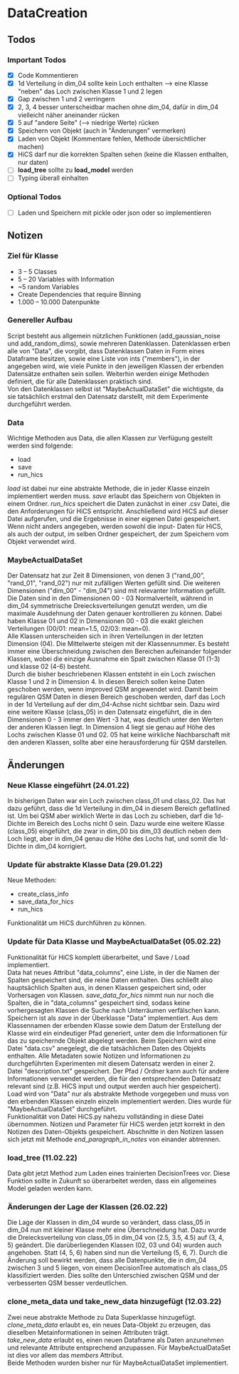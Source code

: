 # DataCreation

## Todos

### Important Todos
* [x] Code Kommentieren
* [x] 1d Verteilung in dim_04 sollte kein Loch enthalten --> eine Klasse "neben" das Loch
zwischen Klasse 1 und 2 legen
* [x] Gap zwischen 1 und 2 verringern
* [x] 2, 3, 4 besser unterscheidbar machen ohne dim_04, dafür in dim_04 vielleicht näher aneinander
rücken
* [x] 5 auf "andere Seite" (--> niedrige Werte) rücken
* [x] Speichern von Objekt (auch in "Änderungen" vermerken)
* [x] Laden von Objekt (Kommentare fehlen, Methode übersichtlicher machen)
* [x] HiCS darf nur die korrekten Spalten sehen (keine die Klassen enthalten, nur daten)
* [ ] __load_tree__ sollte zu __load_model__ werden
* [ ] Typing überall einhalten

### Optional Todos
* [ ] Laden und Speichern mit pickle oder json oder so implementieren


## Notizen

### Ziel für Klasse
* 3 – 5 Classes
* 5 – 20 Variables with Information
* ~5 random Variables
* Create Dependencies that require Binning
* 1.000 – 10.000 Datenpunkte

### Genereller Aufbau
Script besteht aus allgemein nützlichen Funktionen (add_gaussian_noise und add_random_dims),
sowie mehreren Datenklassen. Datenklassen erben alle von "Data", die vorgibt, dass
Datenklassen Daten in Form eines Dataframe besitzen, sowie eine Liste von ints
("members"), in der angegeben wird, wie viele Punkte in den jeweiligen Klassen
der erbenden Datensätze enthalten sein sollen. Weiterhin werden einige Methoden definiert,
die für alle Datenklassen praktisch sind.\
Von den Datenklassen selbst ist "MaybeActualDataSet" die wichtigste, da sie
tatsächlich erstmal den Datensatz darstellt, mit dem Experimente durchgeführt werden.

### Data
Wichtige Methoden aus Data, die allen Klassen zur Verfügung gestellt werden sind
folgende:

* load
* save
* run_hics

_load_ ist dabei nur eine abstrakte Methode, die in jeder Klasse einzeln implementiert
werden muss. _save_ erlaubt das Speichern von Objekten in einem Ordner. _run_hics_ 
speichert die Daten zunächst in einer .csv Datei, die den Anforderungen für HiCS 
entspricht. Anschließend wird HiCS auf dieser Datei aufgerufen, und die Ergebnisse in
einer eigenen Datei gespeichert. Wenn nicht anders angegeben, werden sowohl die input-
Daten für HiCS, als auch der output, im selben Ordner gespeichert, der zum Speichern 
vom Objekt verwendet wird.

### MaybeActualDataSet
Der Datensatz hat zur Zeit 8 Dimensionen, von denen 3 ("rand_00", "rand_01", "rand_02")
nur mit zufälligen Werten gefüllt sind. Die weiteren Dimensionen ("dim_00" - "dim_04")
sind mit relevanter Information gefüllt. Die Daten sind in den Dimensionen 00 - 03
Normalverteilt, während in dim_04 symmetrische Dreiecksverteilungen genutzt werden,
um die maximale Ausdehnung der Daten genauer kontrollieren zu können. Dabei haben
Klasse 01 und 02 in Dimensionen 00 - 03 die exakt gleichen Verteilungen (00/01: mean=1.5,
02/03: mean=0).\
Alle Klassen unterscheiden sich in ihren Verteilungen in der letzten Dimension
(04). Die Mittelwerte steigen mit der Klassennummer. Es besteht immer eine Überschneidung
zwischen den Bereichen aufeinander folgender Klassen, wobei die einzige Ausnahme ein Spalt
zwischen Klasse 01 (1-3) und klasse 02 (4-6) besteht.\
Durch die bisher beschriebenen Klassen entsteht in ein Loch zwischen Klasse 1 und 2 in
Dimension 4. In diesen Bereich sollen keine Daten geschoben werden, wenn improved QSM
angewendet wird. Damit beim regulären QSM Daten in diesen Bereich geschoben werden, darf
das Loch in der 1d Verteilung auf der dim_04-Achse nicht sichtbar sein. Dazu wird eine
weitere Klasse (class_05) in den Datensatz eingeführt, die in den Dimensionen 0 - 3 immer
den Wert -3 hat, was deutlich unter den Werten der anderen Klassen liegt. In Dimension 4
liegt sie genau auf Höhe des Lochs zwischen Klasse 01 und 02. 05 hat keine wirkliche
Nachbarschaft mit den anderen Klassen, sollte aber eine herausforderung für QSM darstellen.

## Änderungen
### Neue Klasse eingeführt (24.01.22)
In bisherigen Daten war ein Loch zwischen class_01 und class_02. Das hat dazu geführt, dass
die 1d Verteilung in dim_04 in diesem Bereich geflatlined ist. Um bei QSM aber wirklich Werte
in das Loch zu schieben, darf die 1d-Dichte im Bereich des Lochs nicht 0 sein. Dazu
wurde eine weitere Klasse (class_05) eingeführt, die zwar in dim_00 bis dim_03 deutlich
neben dem Loch liegt, aber in dim_04 genau die Höhe des Lochs hat, und somit die 1d-
Dichte in dim_04 korrigiert.

### Update für abstrakte Klasse Data (29.01.22)
Neue Methoden:
* create_class_info
* save_data_for_hics
* run_hics

Funktionalität um HiCS durchführen zu können.

### Update für Data Klasse und MaybeActualDataSet (05.02.22)
Funktionalität für HiCS komplett überarbeitet, und Save / Load implementiert.\
Data hat neues Attribut "data_columns", eine Liste, in der die Namen der Spalten gespeichert sind,
die reine Daten enthalten. Dies schließt also hauptsächlich Spalten aus, in denen Klassen gespeichert
sind, oder Vorhersagen von Klassen. _save_data_for_hics_ nimmt nun nur noch die Spalten, die in
"data_columns" gespeichert sind, sodass keine vorhergesagten Klassen die Suche nach Unterräumen
verfälschen kann.\
Speichern ist als _save_ in der Überklasse "Data" implementiert. Aus dem Klassennamen der erbenden
Klasse sowie dem Datum der Erstellung der Klasse wird ein eindeutiger Pfad generiert, unter dem die
Informationen für das zu speichernde Objekt abgelegt werden. Beim Speichern wird eine Datei "data.csv"
anegelegt, die die tatsächlichen Daten des Objekts enthalten. Alle Metadaten sowie Notizen und
Informationen zu durchgeführten Experimenten mit diesem Datensatz werden in einer 2. Datei
"description.txt" gespeichert. Der Pfad / Ordner kann auch für andere Informationen verwendet werden,
die für den entsprechenden Datensatz relevant sind (z.B. HiCS input und output werden auch hier
gespeichert).\
Load wird von "Data" nur als abstrakte Methode vorgegeben und muss von den erbenden Klassen einzeln
einzeln implementiert werden. Dies wurde für "MaybeActualDataSet" durchgeführt.\
Funktionalität von Datei HiCS.py nahezu vollständing in diese Datei übernommen. Notizen und Parameter
für HiCS werden jetzt korrekt in den Notizen des Daten-Objekts gespeichert. Abschnitte in den 
Notizen lassen sich jetzt mit Methode _end_paragraph_in_notes_ von einander abtrennen.

### load_tree (11.02.22)

Data gibt jetzt Method zum Laden eines trainierten DecisionTrees vor. Diese Funktion
sollte in Zukunft so überarbeitet werden, dass ein allgemeines Model geladen werden
kann.

### Änderungen der Lage der Klassen (26.02.22)

Die Lage der Klassen in dim_04 wurde so verändert, dass class_05 in dim_04 nun mit
kleiner Klasse mehr eine Überschneidung hat. Dazu wurde die Dreiecksverteilung von
class_05 in dim_04 von (2.5, 3.5, 4.5) auf (3, 4, 5) geändert. Die darüberliegenden
Klassen (02, 03 und 04) wurden auch angehoben. Statt (4, 5, 6) haben sind nun die
Verteilung (5, 6, 7). Durch die Änderung soll bewirkt werden, dass alle Datenpunkte,
die in dim_04 zwischen 3 und 5 liegen, von einem DecisionTree automatisch als 
class_05 klassifiziert werden. Dies sollte den Unterschied zwischen QSM und der
verbesserten QSM besser verdeutlichen.

### clone_meta_data und take_new_data hinzugefügt (12.03.22)

Zwei neue abstrakte Methode zu Data Superklasse hinzugefügt. _clone_meta_data_ erlaubt es,
ein neues Data-Objekt zu erzeugen, das dieselben Metainformationen in seinen Attributen 
trägt.\
_take_new_data_ erlaubt es, einen neuen Dataframe als Daten anzunehmen und relevante Attribute
entsprechend anzupassen. Für MaybeActualDataSet ist dies vor allem das _members_ Attribut.\
Beide Methoden wurden bisher nur für MaybeActualDataSet implementiert.